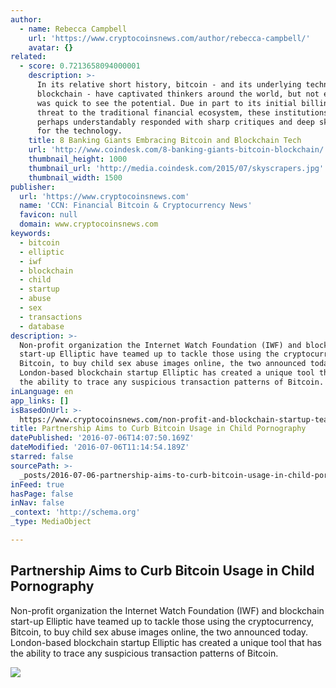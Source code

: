 ```yaml
---
author:
  - name: Rebecca Campbell
    url: 'https://www.cryptocoinsnews.com/author/rebecca-campbell/'
    avatar: {}
related:
  - score: 0.7213658094000001
    description: >-
      In its relative short history, bitcoin - and its underlying technology the
      blockchain - have captivated thinkers around the world, but not everyone
      was quick to see the potential. Due in part to its initial billing as a
      threat to the traditional financial ecosystem, these institutions have
      perhaps understandably responded with sharp critiques and deep skepticism
      for the technology.
    title: 8 Banking Giants Embracing Bitcoin and Blockchain Tech
    url: 'http://www.coindesk.com/8-banking-giants-bitcoin-blockchain/'
    thumbnail_height: 1000
    thumbnail_url: 'http://media.coindesk.com/2015/07/skyscrapers.jpg'
    thumbnail_width: 1500
publisher:
  url: 'https://www.cryptocoinsnews.com'
  name: 'CCN: Financial Bitcoin & Cryptocurrency News'
  favicon: null
  domain: www.cryptocoinsnews.com
keywords:
  - bitcoin
  - elliptic
  - iwf
  - blockchain
  - child
  - startup
  - abuse
  - sex
  - transactions
  - database
description: >-
  Non-profit organization the Internet Watch Foundation (IWF) and blockchain
  start-up Elliptic have teamed up to tackle those using the cryptocurrency,
  Bitcoin, to buy child sex abuse images online, the two announced today.
  London-based blockchain startup Elliptic has created a unique tool that has
  the ability to trace any suspicious transaction patterns of Bitcoin.
inLanguage: en
app_links: []
isBasedOnUrl: >-
  https://www.cryptocoinsnews.com/non-profit-and-blockchain-startup-team-up-to-fight-online-child-porn/
title: Partnership Aims to Curb Bitcoin Usage in Child Pornography
datePublished: '2016-07-06T14:07:50.169Z'
dateModified: '2016-07-06T11:14:54.189Z'
starred: false
sourcePath: >-
  _posts/2016-07-06-partnership-aims-to-curb-bitcoin-usage-in-child-pornography.md
inFeed: true
hasPage: false
inNav: false
_context: 'http://schema.org'
_type: MediaObject

---
```

<article style=""><h1>Partnership Aims to Curb Bitcoin Usage in Child Pornography</h1><p>Non-profit organization the Internet Watch Foundation (IWF) and blockchain start-up Elliptic have teamed up to tackle those using the cryptocurrency, Bitcoin, to buy child sex abuse images online, the two announced today. London-based blockchain startup Elliptic has created a unique tool that has the ability to trace any suspicious transaction patterns of Bitcoin.</p><img src="https://www.cryptocoinsnews.com/wp-content/uploads/2016/05/Bitcoin-keyboard.jpg" /></article>